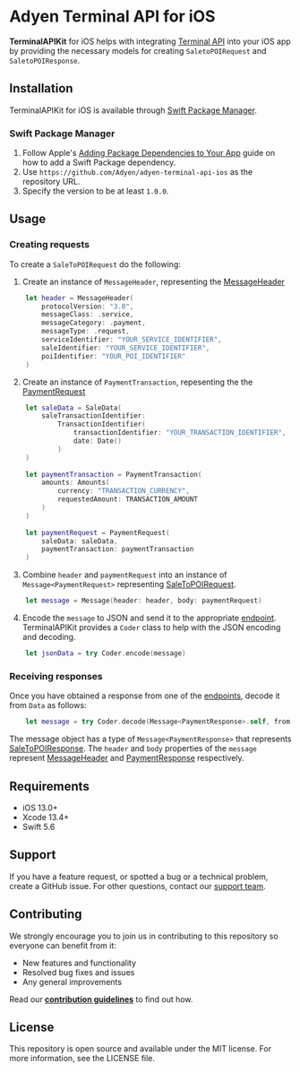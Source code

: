 # Adyen Terminal API for iOS

**TerminalAPIKit** for iOS helps with integrating [Terminal API](https://docs.adyen.com/point-of-sale/terminal-api-fundamentals) into your iOS app by providing the necessary models for creating `SaletoPOIRequest` and `SaletoPOIResponse`.

## Installation

TerminalAPIKit for iOS is available through [Swift Package Manager](https://swift.org/package-manager/).

### Swift Package Manager

1. Follow Apple's [Adding Package Dependencies to Your App](
https://developer.apple.com/documentation/xcode/adding_package_dependencies_to_your_app
) guide on how to add a Swift Package dependency.
2. Use `https://github.com/Adyen/adyen-terminal-api-ios` as the repository URL.
3. Specify the version to be at least `1.0.0`.

## Usage

### Creating requests
To create a `SaleToPOIRequest` do the following:
1. Create an instance of `MessageHeader`, representing the [MessageHeader](https://docs.adyen.com/point-of-sale/terminal-api-reference#comadyennexomessageheader)
```swift
    let header = MessageHeader(
        protocolVersion: "3.0",
        messageClass: .service,
        messageCategory: .payment,
        messageType: .request,
        serviceIdentifier: "YOUR_SERVICE_IDENTIFIER",
        saleIdentifier: "YOUR_SERVICE_IDENTIFIER",
        poiIdentifier: "YOUR_POI_IDENTIFIER"
    )
```
2. Create an instance of `PaymentTransaction`, repesenting the the [PaymentRequest](https://docs.adyen.com/point-of-sale/terminal-api-reference#comadyennexopaymentrequest)
```swift
    let saleData = SaleData(
        saleTransactionIdentifier:
            TransactionIdentifier(
                transactionIdentifier: "YOUR_TRANSACTION_IDENTIFIER",
                date: Date()
            )
    )
    
    let paymentTransaction = PaymentTransaction(
        amounts: Amounts(
            currency: "TRANSACTION_CURRENCY",
            requestedAmount: TRANSACTION_AMOUNT
        )
    )
    
    let paymentRequest = PaymentRequest(
        saleData: saleData,
        paymentTransaction: paymentTransaction
    )
```
3. Combine `header` and `paymentRequest` into an instance of `Message<PaymentRequest>` representing [SaleToPOIRequest](https://docs.adyen.com/point-of-sale/terminal-api-fundamentals#requests).
```swift
    let message = Message(header: header, body: paymentRequest)
```
4. Encode the `message` to JSON and send it to the appropriate [endpoint](https://docs.adyen.com/point-of-sale/terminal-api-fundamentals#endpoints). TerminalAPIKit provides a `Coder` class to help with the JSON encoding and decoding.
```swift
    let jsonData = try Coder.encode(message)
```

### Receiving responses

Once you have obtained a response from one of the [endpoints](https://docs.adyen.com/point-of-sale/terminal-api-fundamentals#endpoints), decode it from `Data` as follows:
```swift
    let message = try Coder.decode(Message<PaymentResponse>.self, from: response)
```
The message object has a type of `Message<PaymentResponse>` that represents [SaleToPOIResponse](https://docs.adyen.com/point-of-sale/terminal-api-fundamentals#responses). The `header` and `body` properties of the `message` represent [MessageHeader](https://docs.adyen.com/point-of-sale/terminal-api-reference#comadyennexomessageheader) and [PaymentResponse](https://docs.adyen.com/point-of-sale/terminal-api-reference#comadyennexopaymentresponse) respectively.

## Requirements

- iOS 13.0+
- Xcode 13.4+
- Swift 5.6

## Support

If you have a feature request, or spotted a bug or a technical problem, create a GitHub issue. For other questions, contact our [support team](https://support.adyen.com/hc/en-us/requests/new?ticket_form_id=360000705420).

## Contributing
We strongly encourage you to join us in contributing to this repository so everyone can benefit from it:
* New features and functionality
* Resolved bug fixes and issues
* Any general improvements


Read our [**contribution guidelines**](CONTRIBUTING.md) to find out how.

## License

This repository is open source and available under the MIT license. For more information, see the LICENSE file.
